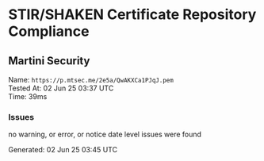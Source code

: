 # STIR/SHAKEN Certificate Repository Compliance

## Martini Security

Name: `https://p.mtsec.me/2e5a/QwAKXCa1PJqJ.pem`\
Tested At: 02 Jun 25 03:37 UTC\
Time: 39ms

### Issues

no warning, or error, or notice date level issues were found

Generated: 02 Jun 25 03:45 UTC